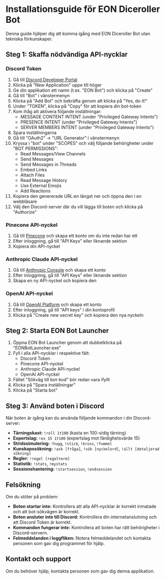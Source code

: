 # Installationsguide för EON Diceroller Bot

Denna guide hjälper dig att komma igång med EON Diceroller Bot utan tekniska förkunskaper.

## Steg 1: Skaffa nödvändiga API-nycklar

### Discord Token
1. Gå till [Discord Developer Portal](https://discord.com/developers/applications)
2. Klicka på "New Application" uppe till höger
3. Ge din applikation ett namn (t.ex. "EON Bot") och klicka på "Create"
4. Gå till "Bot" i vänstermenyn
5. Klicka på "Add Bot" och bekräfta genom att klicka på "Yes, do it!"
6. Under "TOKEN", klicka på "Copy" för att kopiera din bot-token
7. Kom ihåg att aktivera följande inställningar:
   - MESSAGE CONTENT INTENT (under "Privileged Gateway Intents")
   - PRESENCE INTENT (under "Privileged Gateway Intents")
   - SERVER MEMBERS INTENT (under "Privileged Gateway Intents")
8. Spara inställningarna
9. Gå till "OAuth2" → "URL Generator" i vänstermenyn
10. Kryssa i "bot" under "SCOPES" och välj följande behörigheter under "BOT PERMISSIONS":
    - Read Messages/View Channels
    - Send Messages
    - Send Messages in Threads
    - Embed Links
    - Attach Files
    - Read Message History
    - Use External Emojis
    - Add Reactions
11. Kopiera den genererade URL:en längst ner och öppna den i en webbläsare
12. Välj den Discord-server där du vill lägga till boten och klicka på "Authorize"

### Pinecone API-nyckel
1. Gå till [Pinecone](https://app.pinecone.io/) och skapa ett konto om du inte redan har ett
2. Efter inloggning, gå till "API Keys" eller liknande sektion
3. Kopiera din API-nyckel

### Anthropic Claude API-nyckel
1. Gå till [Anthropic Console](https://console.anthropic.com/) och skapa ett konto
2. Efter inloggning, gå till "API Keys" eller liknande sektion
3. Skapa en ny API-nyckel och kopiera den

### OpenAI API-nyckel
1. Gå till [OpenAI Platform](https://platform.openai.com/) och skapa ett konto
2. Efter inloggning, gå till "API keys" i din kontoprofil
3. Klicka på "Create new secret key" och kopiera den nya nyckeln

## Steg 2: Starta EON Bot Launcher

1. Öppna EON Bot Launcher genom att dubbelklicka på "EONBotLauncher.exe"
2. Fyll i alla API-nycklar i respektive fält:
   - Discord Token
   - Pinecone API-nyckel
   - Anthropic Claude API-nyckel
   - OpenAI API-nyckel
3. Fältet "Sökväg till bot-kod" bör redan vara ifyllt
4. Klicka på "Spara inställningar"
5. Klicka på "Starta bot"

## Steg 3: Använd boten i Discord

När boten är igång kan du använda följande kommandon i din Discord-server:

- **Tärningskast:** `!roll 1t100` (kasta en 100-sidig tärning)
- **Expertslag:** `!ex 15 1t100` (expertslag mot färdighetsvärde 15)
- **Stridssimulering:** `!hugg`, `!stick`, `!kross`, `!fummel`
- **Kunskapssökning:** `!ask [fråga]`, `!sök [nyckelord]`, `!allt [detaljerad sökning]`
- **Regler:** `!regel [regelterm]`
- **Statistik:** `!stats`, `!mystats`
- **Sessionshantering:** `!startsession`, `!endsession`

## Felsökning

Om du stöter på problem:

- **Boten startar inte:** Kontrollera att alla API-nycklar är korrekt inmatade och att bot-sökvägen är korrekt.
- **Boten ansluter inte till Discord:** Kontrollera din internetanslutning och att Discord Token är korrekt.
- **Kommandon fungerar inte:** Kontrollera att boten har rätt behörigheter i Discord-servern.
- **Felmeddelanden i loggfliken:** Notera felmeddelandet och kontakta personen som gav dig programmet för hjälp.

## Kontakt och support

Om du behöver hjälp, kontakta personen som gav dig denna applikation.